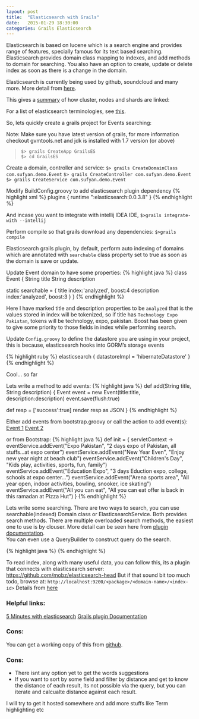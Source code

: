 ```yaml
---
layout: post
title:  "Elasticsearch with Grails"
date:   2015-01-29 18:30:00
categories: Grails Elasticsearch
---
```


Elasticsearch is based on lucene which is a search engine and provides range of features, specially famous for its text based searching. Elasticsearch provides domain class mapping to indexes, and add methods to domain for searching. You also have an option to create, update or delete index as soon as there is a change in the domain.

Elasticsearch is currently being used by github, soundcloud and many more. More detail from <a href="http://www.elasticsearch.org/case-study/">here</a>.

This gives a <a href="https://encrypted-tbn0.gstatic.com/images?q=tbn:ANd9GcS0wetPnhOhTtRanRjXcwrke4veL6MTwdLZDjsiRH5-TZpj63awow">summary</a> of how cluster, nodes and shards are linked:


For a list of elasticsearch terminologies, see <a href="https://www.elastic.co/guide/en/elasticsearch/reference/current/glossary.html">this</a>.  

So, lets quickly create a grails project for Events searching:

Note: Make sure you have latest version of grails, for more information checkout gvmtools.net and jdk is installed with 1.7 version (or above)

>``$> grails CreateApp GrailsES``  
>``$> cd GrailsES``  


Create a domain, controller and service:
`$> grails CreateDomainClass com.sufyan.demo.Event`
`$> grails CreateController com.sufyan.demo.Event`
`$> grails CreateService com.sufyan.demo.Event`

Modify BuildConfig.groovy to add elasticsearch plugin dependency
{% highlight xml %}
plugins {
	runtime ":elasticsearch:0.0.3.8" 
}
{% endhighlight %}

And incase you want to integrate with intellij IDEA IDE,
`$>grails integrate-with --intellij`

Perform compile so that grails download any dependencies:
`$>grails compile`

Elasticsearch grails plugin, by default, perform auto indexing of domains which are annotated with `searchable` class property set to true as soon as the domain is save or update.

Update Event domain to have some properties:
{% highlight java %}
class Event {
   String title
   String description

   static searchable = {
       title index:'analyzed', boost:4
       description index:'analyzed', boost:3
   }
}
{% endhighlight %}

Here I have marked title and description properties to be `analyzed` that is the values stored in index will be tokenized, so if title has `Technology Expo Pakistan`, tokens will be technology, expo, pakistan. Boost has been given to give some priority to those fields in index while performing search.

Update `Config.groovy` to define the datastore you are using in your project, this is because, elasticsearch hooks into GORM’s storage events

{% highlight ruby %}
elasticsearch {
   datastoreImpl = 'hibernateDatastore'
}
{% endhighlight %}

Cool... so far

Lets write a method to add events:
{% highlight java %}
def add(String title, String description) {
   Event event = new Event(title:title, description:description)
   event.save(flush:true)

   def resp = ['success':true]
   render resp as JSON
}
{% endhighlight %}

Either add events from bootstrap.groovy or call the action to add event(s):
<a href="http://localhost:8080/GrailsES/event/add?title=New%20Year%20Eve&description=Enjoy%20new%20year%20eve%20with%20friends%20at%20Beach%20Club">Event 1</a>
<a href="http://localhost:8090/GrailsES/event/add?title=Valentine%27s%20Day&description=Enjoy%20Valetines%20day%20with%20your%20wife">Event 2</a>

or from Bootstrap:
{% highlight java %}
def init = { servletContext ->
    eventService.addEvent("Expo Pakistan", "2 days expo of Pakistan, all stuffs...at expo center")
    eventService.addEvent("New Year Even", "Enjoy new year night at beach club")
    eventService.addEvent("Children's Day", "Kids play, activities, sports, fun, family")
    eventService.addEvent("Education Expo", "3 days Eduction expo, college, schools at expo center...")
    eventService.addEvent("Arena sports area", "All year open, indoor activities, bowling, snooker, ice skating")
    eventService.addEvent("All you can eat", "All you can eat offer is back in this ramadan at Pizza Hut")
}
{% endhighlight %}

Lets write some searching. There are two ways to search, you can use searchable(indexed) Domain class or ElasticsearchService. Both provides search methods. There are multiple overloaded search methods, the easiest one to use is by clouser. More detail can be seen here from <a href="http://noamt.github.io/elasticsearch-grails-plugin/guide/searching.html#queryStrings">plugin documentation</a>.  
You can even use a QueryBuilder to construct query do the search.

{% highlight java %}
{% endhighlight %}

To read index, along with many useful data, you can follow this, its a plugin that connects with elasticsearch server: 
https://github.com/mobz/elasticsearch-head
But if that sound bit too much todo, browse at: 
`http://localhost:9200/<package>/<domain-name>/<index-id>`
Details from <a href="https://github.com/mobz/elasticsearch-head">here</a>

<h3>Helpful links:</h3>
<a href="http://www.elasticsearchtutorial.com/elasticsearch-in-5-minutes.html">5 Minutes with elasticsearch</a>
<a href="http://noamt.github.io/elasticsearch-grails-plugin/">Grails plugin Documentation</a>

<h3>Cons:</h3>
You can get a working copy of this from <a href="https://github.com/sufyanshoaib/GrailsElasticsearch">github</a>.

<h3>Cons:</h3>
<ul>
<li>There isnt any option yet to get the words suggestions</li>
<li>If you want to sort by some field and filter by distance and get to know the distance of each result, its not possible via the query, but you can iterate and calcualte distance against each result.</li>
</ul>

I will try to get it hosted somewhere and add more stuffs like Term highlighting etc
